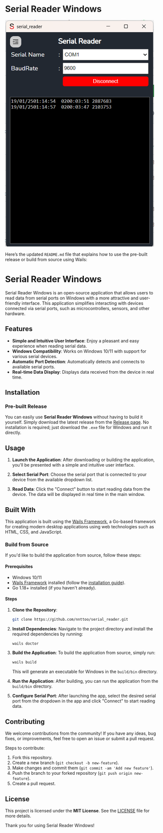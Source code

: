 # Serial Reader Windows
 
 

![screenshot](./Readme_img/screenshot.png)

Here’s the updated `README.md` file that explains how to use the pre-built release or build from source using Wails:
 
# Serial Reader Windows

Serial Reader Windows is an open-source application that allows users to read data from serial ports on Windows with a more attractive and user-friendly interface. This application simplifies interacting with devices connected via serial ports, such as microcontrollers, sensors, and other hardware.

## Features

- **Simple and Intuitive User Interface**: Enjoy a pleasant and easy experience when reading serial data.
- **Windows Compatibility**: Works on Windows 10/11 with support for various serial devices.
- **Automatic Port Detection**: Automatically detects and connects to available serial ports. 
- **Real-time Data Display**: Displays data received from the device in real time.

## Installation

### Pre-built Release

You can easily use **Serial Reader Windows** without having to build it yourself. Simply download the latest release from the [Release page](https://github.com/nnttoo/serial_reader/releases). No installation is required; just download the `.exe` file for Windows and run it directly.


## Usage

1. **Launch the Application**:
   After downloading or building the application, you'll be presented with a simple and intuitive user interface.

2. **Select Serial Port**:
   Choose the serial port that is connected to your device from the available dropdown list.

3. **Read Data**:
   Click the "Connect" button to start reading data from the device. The data will be displayed in real time in the main window.
 

## Built With

This application is built using the [Wails Framework](https://wails.io/), a Go-based framework for creating modern desktop applications using web technologies such as HTML, CSS, and JavaScript.


### Build from Source

If you'd like to build the application from source, follow these steps:

#### Prerequisites

- Windows 10/11
- [Wails Framework](https://wails.io/) installed (follow the [installation guide](https://wails.io/docs/getting-started)).
- Go 1.18+ installed (if you haven't already).

#### Steps

1. **Clone the Repository**:
   ```bash
   git clone https://github.com/nnttoo/serial_reader.git
   ```

2. **Install Dependencies**:
   Navigate to the project directory and install the required dependencies by running:
   ```bash
   wails doctor
   ```

3. **Build the Application**:
   To build the application from source, simply run:
   ```bash
   wails build
   ```
   This will generate an executable for Windows in the `build/bin` directory.

4. **Run the Application**:
   After building, you can run the application from the `build/bin` directory.

5. **Configure Serial Port**:
   After launching the app, select the desired serial port from the dropdown in the app and click "Connect" to start reading data.


## Contributing

We welcome contributions from the community! If you have any ideas, bug fixes, or improvements, feel free to open an issue or submit a pull request.

Steps to contribute:

1. Fork this repository.
2. Create a new branch (`git checkout -b new-feature`).
3. Make changes and commit them (`git commit -am 'Add new feature'`).
4. Push the branch to your forked repository (`git push origin new-feature`).
5. Create a pull request.

## License

This project is licensed under the **MIT License**. See the [LICENSE](LICENSE) file for more details.
 
Thank you for using Serial Reader Windows! 